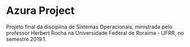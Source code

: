 # Azura Project
Projeto final da disciplina de Sistemas Operacionais, ministrada pelo professor Herbert Rocha na Universidade Federal de Roraima - UFRR, no semestre 2019.1.
